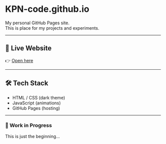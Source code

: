 # KPN-code.github.io

My personal GitHub Pages site.  
This is place for my projects and experiments.

---

## 🔗 Live Website
👉 [Open here](https://KPN-code.github.io/)

---

## 🛠️ Tech Stack
- HTML / CSS (dark theme)
- JavaScript (animations)
- GitHub Pages (hosting)

---

### 🚧 Work in Progress
This is just the beginning...
